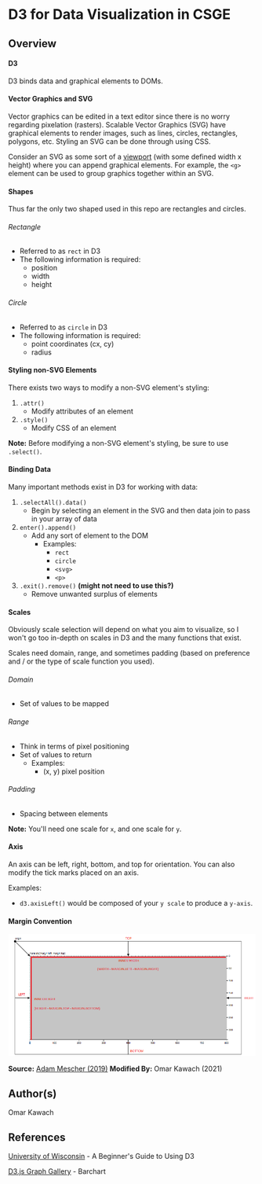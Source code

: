 # D3 for Data Visualization in CSGE

## Overview

#### D3

D3 binds data and graphical elements to DOMs. 

#### Vector Graphics and SVG

Vector graphics can be edited in a text editor since there is no worry regarding pixelation (rasters). Scalable Vector Graphics (SVG) have graphical elements to render images, such as lines, circles, rectangles, polygons, etc. Styling an SVG can be done through using CSS. 

Consider an SVG as some sort of a [viewport](https://en.wikipedia.org/wiki/Viewport) (with some defined width x height) where you can append graphical elements. For example, the ```<g>``` element can be used to group graphics together within an SVG. 

#### Shapes 

Thus far the only two shaped used in this repo are rectangles and circles.

###### Rectangle 
- Referred to as ```rect``` in D3
- The following information is required:
  - position
  - width
  - height

###### Circle
- Referred to as ```circle``` in D3
- The following information is required:
  - point coordinates (cx, cy)
  - radius

#### Styling non-SVG Elements

There exists two ways to modify a non-SVG element's styling: 

1. ```.attr()```
   - Modify attributes of an element 
2. ```.style()```
   - Modify CSS of an element

**Note:** Before modifying a non-SVG element's styling, be sure to use ```.select()```. 

#### Binding Data

Many important methods exist in D3 for working with data:

1. ```.selectAll().data()```
   - Begin by selecting an element in the SVG and then data join to pass in your array of data
2. ```enter().append()```
   - Add any sort of element to the DOM
     - Examples: 
       - ```rect```
       - ```circle```
       - ```<svg>```
       - ```<p>```
3. ```.exit().remove()``` **(might not need to use this?)**
   - Remove unwanted surplus of elements 

#### Scales

Obviously scale selection will depend on what you aim to visualize, so I won't go too in-depth on scales in D3 and the many functions that exist. 

Scales need domain, range, and sometimes padding (based on preference and / or the type of scale function you used). 

###### Domain
- Set of values to be mapped

###### Range 
- Think in terms of pixel positioning
- Set of values to return 
  - Examples:
    - (x, y) pixel position

###### Padding
- Spacing between elements

**Note:** You'll need one scale for ```x```, and one scale for ```y```. 

#### Axis

An axis can be left, right, bottom, and top for orientation. You can also modify the tick marks placed on an axis. 

Examples:
- ```d3.axisLeft()``` would be composed of your ```y scale``` to produce a ```y-axis```.

#### Margin Convention 



![](./Margin.png)

**Source:** [Adam Mescher (2019)](https://gist.github.com/AdamMescher/d6f432d169743937f191cab778462d38)
**Modified By:** Omar Kawach (2021)

## Author(s)

Omar Kawach

## References

[University of Wisconsin](https://website.education.wisc.edu/~swu28/d3t/concept.html) - A Beginner's Guide to Using D3

[D3.js Graph Gallery](https://www.d3-graph-gallery.com/barplot) - Barchart
